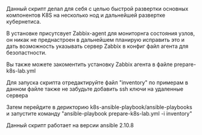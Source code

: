 Данный скрипт делал для себя с целью быстрой развертки основных компонентов K8S на несколько нод и дальнейшей развертке кубернетиса.

В установке присутсвует Zabbix-agent для мониторнга состояния узлов, он никак не преднастроен в дальнейшем планирую исправить это и дать возможность указывать сервер Zabbix в конфиг файл агента для безопастности. 

Вы также можете закоментить установку Zabbix агента в файле prepare-k8s-lab.yml

Для запуска скрипта отредактируйте файл "inventory" по примерам в данном файле также не забудьте добавить ssh ключи на удаленные сервера

Затем перейдите в дерикторию k8s-ansible-playbook/ansible-playbooks и запустите команду "ansible-playbook prepare-k8s-lab.yml -i inventory"

Данный скрипт работает на версии ansible 2.10.8
